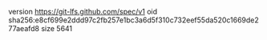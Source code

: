 version https://git-lfs.github.com/spec/v1
oid sha256:e8cf699e2ddd97c2fb257e1bc3a6d5f310c732eef55da520c1669de277aeafd8
size 5641
